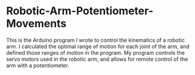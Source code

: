 # Robotic-Arm-Potentiometer-Movements
This is the Arduino program I wrote to control the kinematics of a robotic arm. I calculated the optimal range of motion for each joint of the arm, and defined those ranges of motion in the program. My program controls the servo motors used in the robotic arm, and allows for remote control of the arm with a potentiometer.
